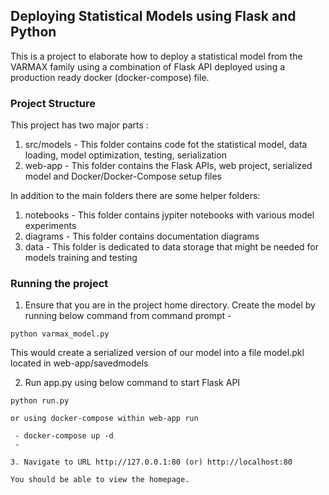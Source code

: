 ## Deploying Statistical Models using Flask and Python
This is a project to elaborate how to deploy a statistical model from the VARMAX family using a combination of Flask API deployed using a production ready docker (docker-compose) file.


### Project Structure
This project has two major parts :
1. src/models - This folder contains code fot the statistical model, data loading, model optimization, testing, serialization
2. web-app - This folder contains the Flask APIs, web project, serialized model and Docker/Docker-Compose setup files

In addition to the main folders there are some helper folders:

1. notebooks - This folder contains jypiter notebooks with various model experiments
2. diagrams - This folder contains documentation diagrams
3. data - This folder is dedicated to data storage that might be needed for models training and testing

### Running the project
1. Ensure that you are in the project home directory. Create the model by running below command from command prompt -
```
python varmax_model.py
```
This would create a serialized version of our model into a file model.pkl located in web-app/savedmodels

2. Run app.py using below command to start Flask API
```
python run.py

or using docker-compose within web-app run

 - docker-compose up -d
 - 

3. Navigate to URL http://127.0.0.1:80 (or) http://localhost:80

You should be able to view the homepage.
